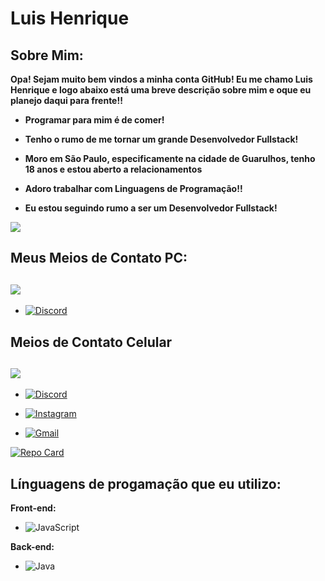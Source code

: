# Luis Henrique

## Sobre Mim:

**Opa! Sejam muito bem vindos a minha conta GitHub! Eu me chamo Luis Henrique e logo abaixo está uma breve descrição sobre mim e oque eu planejo daqui para frente!!**


- **Programar para mim é de comer!**

- **Tenho o rumo de me tornar um grande Desenvolvedor Fullstack!**

- **Moro em São Paulo, especificamente na cidade de Guarulhos, tenho 18 anos e estou aberto a relacionamentos** 

- **Adoro trabalhar com Linguagens de Programação!!**

- **Eu estou seguindo rumo a ser um Desenvolvedor Fullstack!**




![](https://media.tenor.com/Le4lgKWwsmUAAAAi/rayman-workout.gif)

## Meus Meios de Contato PC:

![](https://pm1.aminoapps.com/7659/28ba282aefb4776f2d5c79efe6a2af7931b92cf9r1-783-391v2_hq.jpg)
-

- [![Discord](https://img.shields.io/badge/Discord-7289DA?style=for-the-badge&logo=discord&logoColor=white)](https://discord.com/channels/@luis_figueiredo/)


## Meios de Contato Celular
![](https://media1.tenor.com/m/uSCX8MQJbWoAAAAC/pokemon-pokemon-journeys.gif)
-

- [![Discord](https://img.shields.io/badge/Discord-7289DA?style=for-the-badge&logo=discord&logoColor=white)](https://discord.com/channels/@luis_figueiredo/)

- [![Instagram](https://img.shields.io/badge/-Instagram-%23E4405F?style=for-the-badge&logo=instagram&logoColor=white)](https://www.instagram.com/SEUUSERNAME/)

- [![Gmail](https://img.shields.io/badge/Gmail-333333?style=for-the-badge&logo=gmail&logoColor=red)](mailto:mastermanager121@gamil.com)

[![Repo Card](https://github-readme-stats.vercel.app/api/pin/?username=LsIsBeautifull&repo=dio-lab-open-source&bg_color=000&border_color=FF7F00&show_icons=true&icon_color=FF7F00&title_color=FFF&text_color=FFF)](https://github.com/LsIsBeautifull/dio-lab-open-source)

## Línguagens de progamação que eu utilizo:

**Front-end:** 

- ![JavaScript](https://img.shields.io/badge/JavaScript-F7DF1E?style=for-the-badge&logo=javascript&logoColor=black)

**Back-end:**

- ![Java](https://img.shields.io/badge/java-FF9900.svg?style=for-the-badge&logo=openjdk&logoColor=white)

